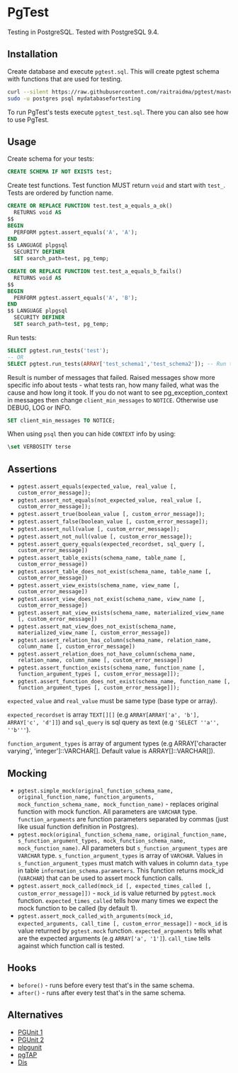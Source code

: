 # PgTest
Testing in PostgreSQL. Tested with PostgreSQL 9.4.

## Installation
Create database and execute `pgtest.sql`. This will create pgtest schema with functions that are used for testing.

```bash
curl --silent https://raw.githubusercontent.com/raitraidma/pgtest/master/pgtest.sql |\
sudo -u postgres psql mydatabasefortesting
```

To run PgTest's tests execute `pgtest_test.sql`. There you can also see how to use PgTest.

## Usage
Create schema for your tests:
```sql
CREATE SCHEMA IF NOT EXISTS test;
```

Create test functions. Test function MUST return `void` and start with `test_`. Tests are ordered by function name.
```sql
CREATE OR REPLACE FUNCTION test.test_a_equals_a_ok()
  RETURNS void AS
$$
BEGIN
  PERFORM pgtest.assert_equals('A', 'A');
END
$$ LANGUAGE plpgsql
  SECURITY DEFINER
  SET search_path=test, pg_temp;
```
```sql
CREATE OR REPLACE FUNCTION test.test_a_equals_b_fails()
  RETURNS void AS
$$
BEGIN
  PERFORM pgtest.assert_equals('A', 'B');
END
$$ LANGUAGE plpgsql
  SECURITY DEFINER
  SET search_path=test, pg_temp;
```

Run tests:
```sql
SELECT pgtest.run_tests('test');
-- OR
SELECT pgtest.run_tests(ARRAY['test_schema1','test_schema2']); -- Run tests from multiple schemas.
```

Result is number of messages that failed. Raised messages show more specific info about tests - what tests ran, how many failed, what was the cause and how long it took.
If you do not want to see pg_exception_context in messages then change `client_min_messages` to `NOTICE`. Otherwise use DEBUG, LOG or INFO.
```sql
SET client_min_messages TO NOTICE;
```

When using `psql` then you can hide `CONTEXT` info by using:
```sql
\set VERBOSITY terse
```

## Assertions
* `pgtest.assert_equals(expected_value, real_value [, custom_error_message]);`
* `pgtest.assert_not_equals(not_expected_value, real_value [, custom_error_message]);`
* `pgtest.assert_true(boolean_value [, custom_error_message]);`
* `pgtest.assert_false(boolean_value [, custom_error_message]);`
* `pgtest.assert_null(value [, custom_error_message]);`
* `pgtest.assert_not_null(value [, custom_error_message]);`
* `pgtest.assert_query_equals(expected_recordset, sql_query [, custom_error_message])`
* `pgtest.assert_table_exists(schema_name, table_name [, custom_error_message])`
* `pgtest.assert_table_does_not_exist(schema_name, table_name [, custom_error_message])`
* `pgtest.assert_view_exists(schema_name, view_name [, custom_error_message])`
* `pgtest.assert_view_does_not_exist(schema_name, view_name [, custom_error_message])`
* `pgtest.assert_mat_view_exists(schema_name, materialized_view_name [, custom_error_message])`
* `pgtest.assert_mat_view_does_not_exist(schema_name, materialized_view_name [, custom_error_message])`
* `pgtest.assert_relation_has_column(schema_name, relation_name, column_name [, custom_error_message])`
* `pgtest.assert_relation_does_not_have_column(schema_name, relation_name, column_name [, custom_error_message])`
* `pgtest.assert_function_exists(schema_name, function_name [, function_argument_types [, custom_error_message]]);`
* `pgtest.assert_function_does_not_exist(schema_name, function_name [, function_argument_types [, custom_error_message]]);`

`expected_value` and `real_value` must be same type (base type or array).

`expected_recordset` is array `TEXT[][]` (e.g `ARRAY[ARRAY['a', 'b'], ARRAY['c', 'd']]`) and `sql_query` is sql query as text (e.g `'SELECT ''a'', ''b'''`).

`function_argument_types` is array of argument types (e.g ARRAY['character varying', 'integer']::VARCHAR[]. Default value is ARRAY[]::VARCHAR[]).

## Mocking
* `pgtest.simple_mock(original_function_schema_name, original_function_name, function_arguments, mock_function_schema_name, mock_function_name)` - replaces original function with mock function. All parameters are `VARCHAR` type. `function_arguments` are function parameters separated by commas (just like usual function definition in Postgres).
* `pgtest.mock(original_function_schema_name, original_function_name, s_function_argument_types, mock_function_schema_name, mock_function_name)`. All parameters but `s_function_argument_types` are `VARCHAR` type. `s_function_argument_types` is array of `VARCHAR`. Values in `s_function_argument_types` must match with values in column `data_type` in table `information_schema.parameters`. This function returns mock_id (`VARCHAR`) that can be used to assert mock function calls.
* `pgtest.assert_mock_called(mock_id [, expected_times_called [, custom_error_message]])` - `mock_id` is value returned by `pgtest.mock` function. `expected_times_called` tells how many times we expect the mock function to be called (by default 1).
* `pgtest.assert_mock_called_with_arguments(mock_id, expected_arguments, call_time [, custom_error_message])` - `mock_id` is value returned by `pgtest.mock` function. `expected_arguments` tells what are the expected arguments (e.g `ARRAY['a', '1']`). `call_time` tells against which function call is tested.

## Hooks
* `before()` - runs before every test that's in the same schema.
* `after()` - runs after every test that's in the same schema.

## Alternatives
* [PGUnit 1](http://en.dklab.ru/lib/dklab_pgunit/)
* [PGUnit 2](https://github.com/adrianandrei-ca/pgunit)
* [plpgunit](https://github.com/mixerp/plpgunit)
* [pgTAP](https://github.com/theory/pgtap)
* [Dis](https://github.com/Imperium/Dis)